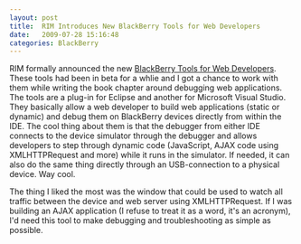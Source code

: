 ```yaml
---
layout: post
title:  RIM Introduces New BlackBerry Tools for Web Developers
date:   2009-07-28 15:16:48
categories: BlackBerry
---
```

RIM formally announced the new [BlackBerry Tools for Web Developers](http://press.rim.com/release.jsp?id=2448 "BlackBerry Tools for Web Development"). These tools had been in beta for a whlie and I got a chance to work with them while writing the book chapter around debugging web applications. The tools are a plug-in for Eclipse and another for Microsoft Visual Studio. They basically allow a web developer to build web applications (static or dynamic) and debug them on BlackBerry devices directly from within the IDE. The cool thing about them is that the debugger from either IDE connects to the device simulator through the debugger and allows developers to step through dynamic code (JavaScript, AJAX code using XMLHTTPRequest and more) while it runs in the simulator. If needed, it can also do the same thing directly through an USB-connection to a physical device. Way cool.

The thing I liked the most was the window that could be used to watch all traffic between the device and web server using XMLHTTPRequest. If I was building an AJAX application (I refuse to treat it as a word, it's an acronym), I'd need this tool to make debugging and troubleshooting as simple as possible.